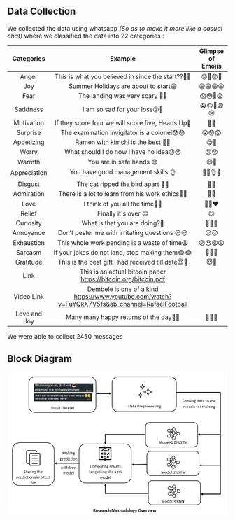 ## Data Collection

We collected the data using whatsapp _(So as to make it more like a casual chat)_ where we classified the data into 22 categories :

|  Categories  |                                            Example                                             | Glimpse of Emojis |
| :----------: | :--------------------------------------------------------------------------------------------: | :---------------: |
|    Anger     |                       This is what you believed in since the start??😤😠                       |     😠😤😡🤬      |
|     Joy      |                              Summer Holidays are about to start😁                              |     😄😅😁😆      |
|     Fear     |                                The landing was very scary 😬😨                                 |     😱😳😬😨      |
|   Saddness   |                                 I am so sad for your loss😢🥺                                  |    😭😞🥺😩😢     |
|  Motivation  |                       If they score four we will score five, Heads Up💪                        |       💪✊        |
|   Surprise   |                          The examination invigilator is a colonel😳😳                          |      😲😳😱       |
|  Appetizing  |                               Ramen with kimchi is the best 🤤🤤                               |       😋🤤        |
|    Worry     |                            What should I do now I have no idea😟😟                             |       😕😟        |
|    Warmth    |                                    You are in safe hands 😊                                    |       😊🤗        |
| Appreciation |                               You have good management skills 👌                               |     👏🔥👌🙌      |
|   Disgust    |                               The cat ripped the bird apart 🤢🤮                               |       🤢🤮        |
|  Admiration  |                        There is a lot to learn from his work ethics🤩😍                        |       🤩😍        |
|     Love     |                                I think of you all the time🥰😘                                 |      🥰😘❤️       |
|    Relief    |                                      Finally it's over 😌                                      |        😌         |
|  Curiosity   |                                 What is that you are doing?🤔                                  |      🧐🤔🤨       |
|  Annoyance   |                         Don’t pester me with irritating questions 😒😒                         |       😒😑        |
|  Exhaustion  |                          This whole work pending is a waste of time😩                          |     😵😓😫😩      |
|   Sarcasm    |                        If your jokes do not land, stop making them😂😂                         |      🤣😂😆       |
|  Gratitude   |                       This is the best gift I had received till date😇🙏                       |       😇🙏        |
|     Link     |                This is an actual bitcoin paper https://bitcoin.org/bitcoin.pdf                 |
|  Video Link  | Dembele is one of a kind https://www.youtube.com/watch?v=FuYQkX7V5fs&ab_channel=RafaelFootball |
| Love and Joy |                             Many many happy returns of the day🎉🎉                             |      🥳🎊🎉       |

We were able to collect 2450 messages

## Block Diagram

![](1.jpeg)
